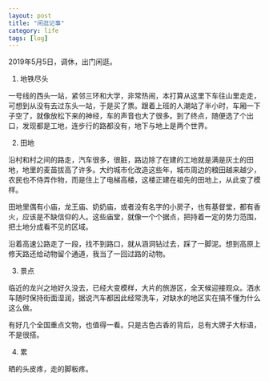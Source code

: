 ```yaml
---
layout: post
title: "闲逛记事"
category: life
tags: [log]
---
```



2019年5月5日，调休，出门闲逛。

1. 地铁尽头

一号线的西头一站，紧邻三环和大学，非常热闹，本打算从这里下车往山里走走，可想到从没有去过东头一站，于是买了票。跟着上班的人潮站了半小时，车厢一下子空了，就像放松下来的神经，车的声音也大了很多。到了终点，随便选了个出口，发现都是工地，连步行的路都没有，地下与地上是两个世界。

2. 田地

沿村和村之间的路走，汽车很多，很脏，路边除了在建的工地就是满是灰土的田地，地里的麦苗拔高了许多。大约城市化改造这些年，城市周边的粮田越来越少，农民也不侍弄作物，而是住上了电梯高楼，这楼正建在祖先的田地上，从此变了模样。

田地里偶有小庙，龙王庙、奶奶庙，或者没有名字的小房子，也有基督堂，都有香火，应该是不缺信仰的人。这些庙堂，就像一个个据点，把持着一定的势力范围，把土地分成看不见的区域。

沿着高速公路走了一段，找不到路口，就从涵洞钻过去，踩了一脚泥。想到高原上修天路还给动物留个通道，我当了一回过路的动物。

3. 景点

临近的龙兴之地好久没去，已经大变模样，大片的旅游区，全天候迎接观众。洒水车随时保持街面湿润，据说汽车都因此经常洗车，对缺水的地区实在搞不懂为什么这么做。

有好几个全国重点文物，也值得一看。只是古色古香的背后，总有大牌子大标语，不是很搭。

4. 累

晒的头皮疼，走的脚板疼。